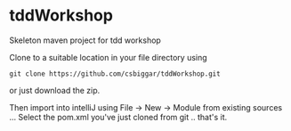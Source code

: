 # tddWorkshop
Skeleton maven project for tdd workshop

Clone to a suitable location in your file directory using 

`git clone https://github.com/csbiggar/tddWorkshop.git`

or just download the zip.

Then import into intelliJ using File -> New -> Module from existing sources ... 
Select the pom.xml you've just cloned from git
.. that's it.
